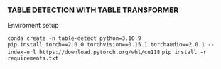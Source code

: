 ### TABLE DETECTION WITH TABLE TRANSFORMER

Enviroment setup

``conda create -n table-detect python=3.10.9`` \
``pip install torch==2.0.0 torchvision==0.15.1 torchaudio==2.0.1 --index-url https://download.pytorch.org/whl/cu118``
``pip install -r requirements.txt``


